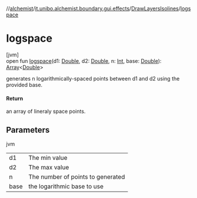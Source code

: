 //[alchemist](../../../index.md)/[it.unibo.alchemist.boundary.gui.effects](../index.md)/[DrawLayersIsolines](index.md)/[logspace](logspace.md)

# logspace

[jvm]\
open fun [logspace](logspace.md)(d1: [Double](https://kotlinlang.org/api/latest/jvm/stdlib/kotlin/-double/index.html), d2: [Double](https://kotlinlang.org/api/latest/jvm/stdlib/kotlin/-double/index.html), n: [Int](https://kotlinlang.org/api/latest/jvm/stdlib/kotlin/-int/index.html), base: [Double](https://kotlinlang.org/api/latest/jvm/stdlib/kotlin/-double/index.html)): [Array](https://kotlinlang.org/api/latest/jvm/stdlib/kotlin/-array/index.html)<[Double](https://kotlinlang.org/api/latest/jvm/stdlib/kotlin/-double/index.html)>

generates n logarithmically-spaced points between d1 and d2 using the provided base.

#### Return

an array of lineraly space points.

## Parameters

jvm

| | |
|---|---|
| d1 | The min value |
| d2 | The max value |
| n | The number of points to generated |
| base | the logarithmic base to use |
